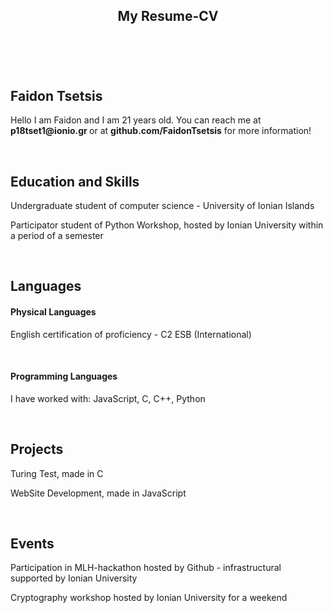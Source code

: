 ---
---

<html lang="en"><head>
  <meta charset="utf-8">
  <meta http-equiv="X-UA-Compatible" content="IE=edge">
  <meta name="viewport" content="width=device-width, initial-scale=1"><!-- Begin Jekyll SEO tag v2.7.1 -->

</header>
<main class="page-content" aria-label="Content">
      <div class="wrapper">
        <article class="post">

  <header class="post-header">
    <h1 class="post-title">My Resume-CV</h1>
  </header>

  <div class="post-content">
    

  </div>
<br>
    <h1>Faidon Tsetsis</h1>
    <p>Hello I am Faidon and I am 21 years old. You can reach me at <b>p18tset1@ionio.gr </b> or at <b> github.com/FaidonTsetsis</b> for more information!</p>
    <br>
    <h2> Education and Skills </h2>
      <p> Undergraduate student of computer science - University of Ionian Islands</p>
      <p> Participator student of Python Workshop, hosted by Ionian University within a period of a semester</p>
    <br>
    <h2> Languages </h2>
      <h4> Physical Languages </h4>
        <p> English certification of proficiency - C2 ESB (International) </p>
     <br>
        <h4> Programming Languages </h4>
        <p> I have worked with: JavaScript, C, C++, Python </p>
     <br>
        <h2> Projects </h2>
        <p> Turing Test, made in C </p>
        <p> WebSite Development, made in JavaScript</p>
     <br>
    <h2> Events </h2>
    <p> Participation in MLH-hackathon hosted by Github - infrastructural supported by Ionian University</p>
    <p> Cryptography workshop hosted by Ionian University for a weekend</p>
</article>

     

  </div>

</footer>
</body>

</html>
